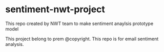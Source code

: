 # sentiment-nwt-project
This repo created by NWT team to make sentiment anaylsis prototype model

This project belong to prem @copyright.
This repo is for email sentiment analysis.